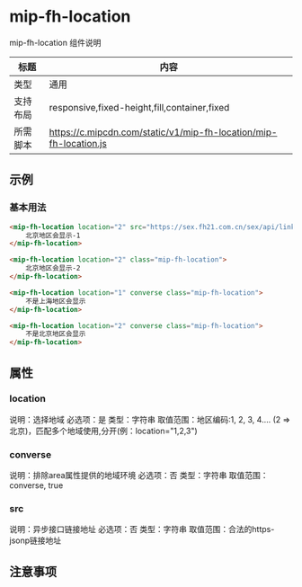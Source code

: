 # mip-fh-location

mip-fh-location 组件说明

标题|内容
----|----
类型|通用
支持布局|responsive,fixed-height,fill,container,fixed
所需脚本|https://c.mipcdn.com/static/v1/mip-fh-location/mip-fh-location.js

## 示例

### 基本用法
```html
<mip-fh-location location="2" src="https://sex.fh21.com.cn/sex/api/link" class="mip-fh-location">
    北京地区会显示-1
</mip-fh-location>

<mip-fh-location location="2" class="mip-fh-location">
    北京地区会显示-2
</mip-fh-location>

<mip-fh-location location="1" converse class="mip-fh-location">
    不是上海地区会显示
</mip-fh-location>

<mip-fh-location location="2" converse class="mip-fh-location">
    不是北京地区会显示
</mip-fh-location>
```

## 属性

### location

说明：选择地域
必选项：是
类型：字符串
取值范围：地区编码:1, 2, 3, 4.... (2 => 北京)，匹配多个地域使用,分开(例：location="1,2,3")

### converse 

说明：排除area属性提供的地域环境
必选项：否
类型：字符串
取值范围：converse, true

### src

说明：异步接口链接地址
必选项：否
类型：字符串
取值范围：合法的https-jsonp链接地址

## 注意事项

